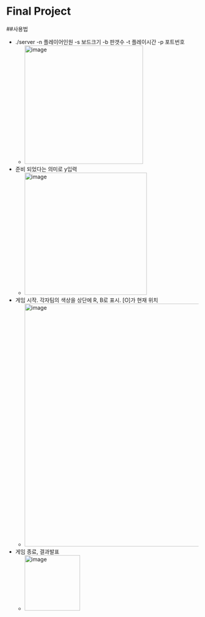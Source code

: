 # Final Project

##사용법

- ./server -n 플레이어인원 -s 보드크기 -b 판갯수 -t 플레이시간 -p 포트번호
  - <img width="310" alt="image" src="https://github.com/user-attachments/assets/41e2aa55-715a-4bb7-96d0-93434c664e74">
- 준비 되었다는 의미로 y입력
  - <img width="320" alt="image" src="https://github.com/user-attachments/assets/1f359825-67a1-4f22-a9cb-8a46fceafe09">
- 게임 시작. 각자팀의 색상을 상단에 R, B로 표시. [O]가 현재 위치
  - <img width="636" alt="image" src="https://github.com/user-attachments/assets/f556965b-ebcf-4b34-8f13-1d3df7426497">
- 게임 종료, 결과발표
  -  <img width="145" alt="image" src="https://github.com/user-attachments/assets/7a7c9047-56a3-4da1-b659-355af69c317b">
